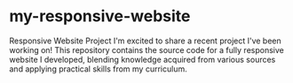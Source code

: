 # my-responsive-website
Responsive Website Project I'm excited to share a recent project I've been working on! This repository contains the source code for a fully responsive website I developed, blending knowledge acquired from various sources and applying practical skills from my curriculum.
